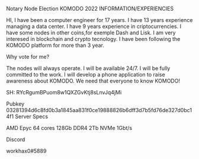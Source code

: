 Notary Node Election KOMODO 2022
INFORMATION/EXPERIENCIES

HI, I have been a computer engineer for 17 years. I have 13 years experience managing a data center. I have 9 years experience in criptocurrencies. I have some nodes in other coins,for exemple Dash and Lisk. I am very interesed in blockchain and crypto tecnology. I have been following the KOMODO platform for more than 3 year.

Why vote for me?

The nodes will always operate. I will be available 24/7. I will be fully committed to the work. I will develop a phone application to raise awareness about KOMODO. We need that everyone to know KOMODO!

SH:     RYcRgumBPuom8w1QXZGvKtj8sLnvJq4jMi

Pubkey  03281394d6c8fd0b3a1845aa831f0ce19888826b6dff3d7b5fd76de327d0bc14f1
Server Specs

AMD Epyc 64 cores 128Gb DDR4 2Tb NVMe 1Gbt/s

Discord

workhax0#5889
